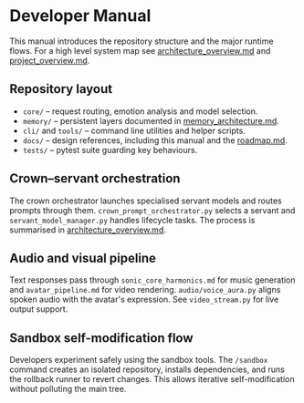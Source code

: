 # Developer Manual

This manual introduces the repository structure and the major runtime flows.
For a high level system map see
[architecture_overview.md](architecture_overview.md) and
[project_overview.md](project_overview.md).

## Repository layout
- `core/` – request routing, emotion analysis and model selection.
- `memory/` – persistent layers documented in
  [memory_architecture.md](memory_architecture.md).
- `cli/` and `tools/` – command line utilities and helper scripts.
- `docs/` – design references, including this manual and the
  [roadmap.md](roadmap.md).
- `tests/` – pytest suite guarding key behaviours.

## Crown–servant orchestration
The crown orchestrator launches specialised servant models and routes prompts
through them. `crown_prompt_orchestrator.py` selects a servant and
`servant_model_manager.py` handles lifecycle tasks. The process is summarised in
[architecture_overview.md](architecture_overview.md).

## Audio and visual pipeline
Text responses pass through `sonic_core_harmonics.md` for music generation and
`avatar_pipeline.md` for video rendering. `audio/voice_aura.py` aligns spoken audio
with the avatar's expression. See `video_stream.py` for live output support.

## Sandbox self-modification flow
Developers experiment safely using the sandbox tools. The `/sandbox` command
creates an isolated repository, installs dependencies, and runs the rollback
runner to revert changes. This allows iterative self-modification without
polluting the main tree.
